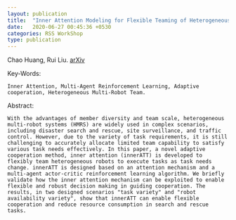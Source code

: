 ```yaml
---
layout: publication
title:  "Inner Attention Modeling for Flexible Teaming of Heterogeneous Multi Robots Using Multi-Agent Reinforcement Learning"
date:   2020-06-27 00:45:36 +0530
categories: RSS WorkShop
type: publication
---
```

Chao Huang, Rui Liu. [arXiv][arXiv]

Key-Words:

    Inner Attention, Multi-Agent Reinforcement Learning, Adaptive cooperation, Heterogeneous Multi-Robot Team.

Abstract:

    With the advantages of member diversity and team scale, heterogeneous multi-robot systems (HMRS) are widely used in complex scenarios, including disaster search and rescue, site surveillance, and traffic control. However, due to the variety of task requirements, it is still challenging to accurately allocate limited team capability to satisfy various task needs effectively. In this paper, a novel adaptive cooperation method, inner attention (innerATT) is developed to flexibly team heterogeneous robots to execute tasks as task needs change. innerATT is designed based on an attention mechanism and a multi-agent actor-critic reinforcement learning algorithm. We briefly validate how the inner attention mechanism can be exploited to enable flexible and robust decision making in guiding cooperation. The results, in two designed scenarios "task variety" and "robot availability variety", show that innerATT can enable flexible cooperation and reduce resource consumption in search and rescue tasks.

[arXiv]: https://github.com/ChaoHuang-CH
